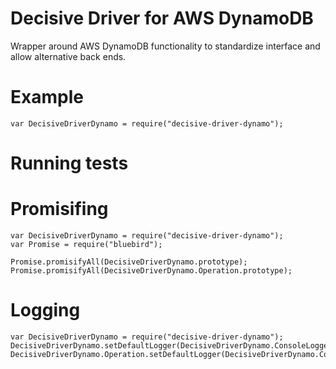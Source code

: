 # Decisive Driver for AWS DynamoDB

Wrapper around AWS DynamoDB functionality to standardize interface and allow alternative back ends.

# Example

    var DecisiveDriverDynamo = require("decisive-driver-dynamo");

# Running tests


# Promisifing

    var DecisiveDriverDynamo = require("decisive-driver-dynamo");
    var Promise = require("bluebird");

    Promise.promisifyAll(DecisiveDriverDynamo.prototype);
    Promise.promisifyAll(DecisiveDriverDynamo.Operation.prototype);

# Logging

    var DecisiveDriverDynamo = require("decisive-driver-dynamo");
    DecisiveDriverDynamo.setDefaultLogger(DecisiveDriverDynamo.ConsoleLogger);
    DecisiveDriverDynamo.Operation.setDefaultLogger(DecisiveDriverDynamo.ConsoleLogger);
